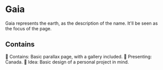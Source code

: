 # Gaia
Gaia represents the earth, as the description of the name. It'll be seen as the focus of the page.

## Contains 
:sunrise_over_mountains: Contains: Basic parallax page, with a gallery included.
:maple_leaf: Presenting: Canada.
:brain: Idea: Basic design of a personal project in mind.